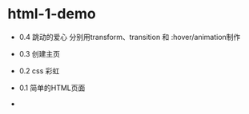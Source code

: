 # html-1-demo
- 0.4 跳动的爱心 分别用transform、transition 和 :hover/animation制作
- 0.3 创建主页
- 0.2 css 彩虹
- 0.1 简单的HTML页面


- 